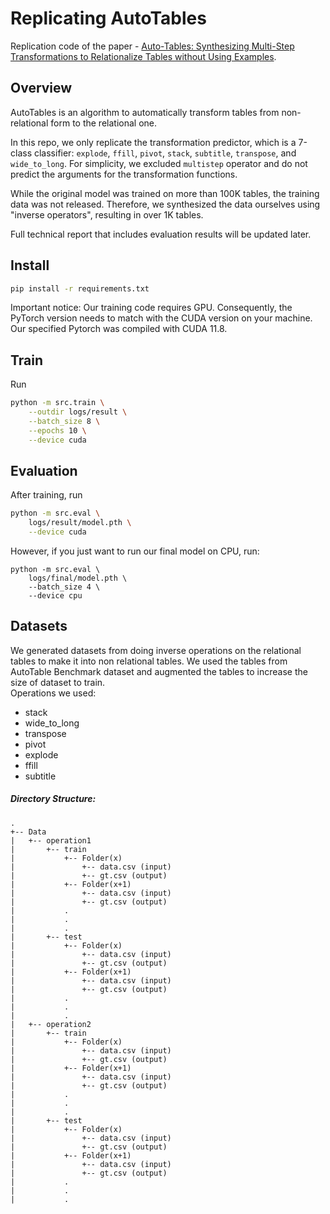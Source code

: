 # Replicating AutoTables

Replication code of the paper - [Auto-Tables: Synthesizing Multi-Step Transformations to Relationalize Tables without Using Examples](https://arxiv.org/abs/2307.14565).

## Overview

AutoTables is an algorithm to automatically transform tables from non-relational form to the relational one.

In this repo, we only replicate the transformation predictor, which is a 7-class classifier: `explode`, `ffill`, `pivot`, `stack`, `subtitle`, `transpose`, and `wide_to_long`. For simplicity, we excluded `multistep` operator and do not predict the arguments for the transformation functions.

While the original model was trained on more than 100K tables, the training data was not released. Therefore, we synthesized the data ourselves using "inverse operators", resulting in over 1K tables.

Full technical report that includes evaluation results will be updated later.

## Install

```bash
pip install -r requirements.txt
```

Important notice: Our training code requires GPU. Consequently, the PyTorch version needs to match with the CUDA version on your machine. Our specified Pytorch was compiled with CUDA 11.8.

## Train

Run
```bash
python -m src.train \
    --outdir logs/result \
    --batch_size 8 \
    --epochs 10 \
    --device cuda
```

## Evaluation
After training, run
```bash
python -m src.eval \
    logs/result/model.pth \
    --device cuda
```

However, if you just want to run our final model on CPU, run:
```
python -m src.eval \
    logs/final/model.pth \
    --batch_size 4 \
    --device cpu
```

## Datasets
We generated datasets from doing inverse operations on the relational tables to make it into non relational tables. We used the tables from AutoTable Benchmark dataset and augmented the tables to increase the size of dataset to train.  
Operations we used:
- stack
- wide_to_long
- transpose
- pivot
- explode
- ffill
- subtitle

##### Directory Structure:
```
.
+-- Data
|   +-- operation1
|       +-- train
|           +-- Folder(x)
|               +-- data.csv (input)
|               +-- gt.csv (output)
|           +-- Folder(x+1)
|               +-- data.csv (input)
|               +-- gt.csv (output)
|           .
|           .
|           .
|       +-- test
|           +-- Folder(x)
|               +-- data.csv (input)
|               +-- gt.csv (output)
|           +-- Folder(x+1)
|               +-- data.csv (input)
|               +-- gt.csv (output)
|           .
|           .
|           .
|   +-- operation2
|       +-- train
|           +-- Folder(x)
|               +-- data.csv (input)
|               +-- gt.csv (output)
|           +-- Folder(x+1)
|               +-- data.csv (input)
|               +-- gt.csv (output)
|           .
|           .
|           .
|       +-- test
|           +-- Folder(x)
|               +-- data.csv (input)
|               +-- gt.csv (output)
|           +-- Folder(x+1)
|               +-- data.csv (input)
|               +-- gt.csv (output)
|           .
|           .
|           .
```
